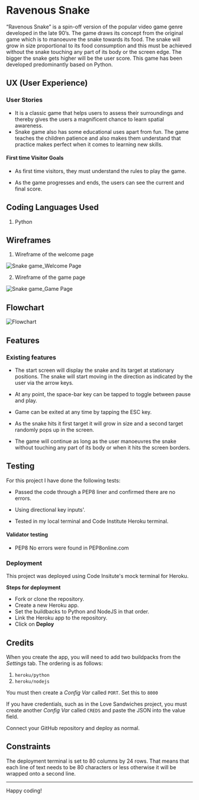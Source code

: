 
# Ravenous Snake

“Ravenous Snake” is a spin-off version of the popular video game genre developed in the late 90’s. The game draws its concept from the original game which is to manoeuvre the snake towards its food. The snake will grow in size proportional to its food consumption and this must be achieved without the snake touching any part of its body or the screen edge. The bigger the snake gets higher will be the user score. This game has been developed predominantly based on Python. 

## UX (User Experience)
 
###   User Stories

  - It is a classic game that helps users to assess their surroundings and thereby gives the users a magnificent chance to learn spatial awareness.
  - Snake game also has some educational uses apart from fun. The game teaches the children patience and also makes them understand that practice makes perfect when it comes to learning new skills.
  
####   First time Visitor Goals

- As first time visitors, they must understand the rules to play the game.

- As the game progresses and ends, the users can see the current and final score.

## Coding Languages Used

1. Python

## Wireframes

1. Wireframe of the welcome page

![Snake game_Welcome Page](https://user-images.githubusercontent.com/97182442/172071973-64d8d25e-276f-432c-9ab1-58816d929ed5.png)


2. Wireframe of the game page


![Snake game_Game Page](https://user-images.githubusercontent.com/97182442/172071975-96ec5d2b-0ab4-4e10-971c-0a889da471b1.png)


## Flowchart

![Flowchart](https://user-images.githubusercontent.com/97182442/172071963-be0aba69-1e37-4abd-ac07-69905b2aa63c.png)



## Features

### Existing features

- The start screen will display the snake and its target at stationary positions. The snake will start moving in the direction as indicated by the user via the arrow keys.

- At any point, the space-bar key can be tapped to toggle between pause and play.

- Game can be exited at any time by tapping the ESC key.

- As the snake hits it first target it will grow in size and a second target randomly pops up in the screen. 

- The game will continue as long as the user manoeuvres the snake without touching any part of its body or when it hits the screen borders. 


## Testing

For this project I have done the following tests:

- Passed the code through a PEP8 liner and confirmed there are no errors.

- Using directional key inputs'.

- Tested in my local terminal and Code Institute Heroku terminal.

#### Validator testing

- PEP8
 No errors were found in PEP8online.com
 
###  Deployment

This project was deployed using Code Insitute's mock terminal for Heroku.

**Steps for deployment**

- Fork or clone the repository.
- Create a new Heroku app.
- Set the buildbacks to Python and NodeJS in that order.
- Link the Heroku app to the repository.
- Click on **Deploy**

## Credits




When you create the app, you will need to add two buildpacks from the _Settings_ tab. The ordering is as follows:

1. `heroku/python`
2. `heroku/nodejs`

You must then create a _Config Var_ called `PORT`. Set this to `8000`

If you have credentials, such as in the Love Sandwiches project, you must create another _Config Var_ called `CREDS` and paste the JSON into the value field.

Connect your GitHub repository and deploy as normal.

## Constraints

The deployment terminal is set to 80 columns by 24 rows. That means that each line of text needs to be 80 characters or less otherwise it will be wrapped onto a second line.

-----
Happy coding!
